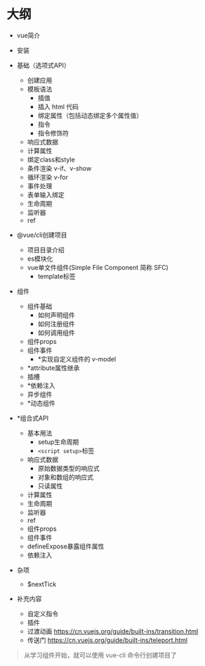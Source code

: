 # 大纲

- vue简介
- 安装
- 基础（选项式API）
  - 创建应用
  - 模板语法
    - 插值
    - 插入 html 代码
    - 绑定属性（包括动态绑定多个属性值）
    - 指令
    - 指令修饰符
  - 响应式数据
  - 计算属性
  - 绑定class和style
  - 条件渲染 v-if、v-show
  - 循环渲染 v-for
  - 事件处理
  - 表单输入绑定
  - 生命周期
  - 监听器
  - ref

- @vue/cli创建项目
  - 项目目录介绍
  - es模块化
  - vue单文件组件(Simple File Component 简称 SFC)
    - template标签

- 组件
  - 组件基础
    - 如何声明组件
    - 如何注册组件
    - 如何调用组件
  - 组件props
  - 组件事件
    - *实现自定义组件的 v-model
  - *attribute属性继承
  - 插槽
  - *依赖注入
  - 异步组件
  - *动态组件

- *组合式API
  - 基本用法
    - setup生命周期
    - `<script setup>`标签
  - 响应式数据
    - 原始数据类型的响应式
    - 对象和数组的响应式
    - 只读属性
  - 计算属性
  - 生命周期
  - 监听器
  - ref
  - 组件props
  - 组件事件
  - defineExpose暴露组件属性
  - 依赖注入

- 杂项
  - $nextTick

- 补充内容
  - 自定义指令
  - 插件
  - 过渡动画 <https://cn.vuejs.org/guide/built-ins/transition.html>
  - 传送门 <https://cn.vuejs.org/guide/built-ins/teleport.html>

> 从学习组件开始，就可以使用 vue-cli 命令行创建项目了
